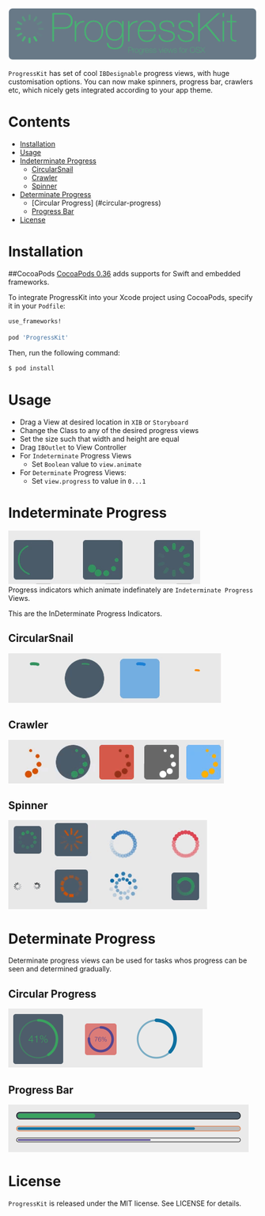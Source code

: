 
![Image](/Images/banner.gif)

`ProgressKit` has set of cool `IBDesignable` progress views, with huge customisation options. 
You can now make spinners, progress bar, crawlers etc, which nicely gets integrated according to your app theme.

# Contents
- [Installation](#installation)
- [Usage](#usage)
- [Indeterminate Progress](#indeterminate-progress)
  - [CircularSnail](#circularsnail)
  - [Crawler](#crawler)
  - [Spinner](#spinner)
- [Determinate Progress](#determinate-progress)
  - [Circular Progress] (#circular-progress)
  - [Progress Bar](#progress-bar)
- [License](#license)

# Installation
##CocoaPods
[CocoaPods 0.36](http://cocoapods.org) adds supports for Swift and embedded frameworks.

To integrate ProgressKit into your Xcode project using CocoaPods, specify it in your `Podfile`:

```ruby
use_frameworks!

pod 'ProgressKit'
```

Then, run the following command:

```bash
$ pod install
```
  
# Usage
- Drag  a View at desired location in `XIB` or `Storyboard`
- Change the Class to any of the desired progress views
- Set the size such that width and height are equal
- Drag `IBOutlet` to View Controller
- For `Indeterminate` Progress Views
  - Set `Boolean` value to `view.animate`
- For `Determinate` Progress Views:
  - Set `view.progress` to value in `0...1`
  

# Indeterminate Progress

![Indeterminate](/Images/indeterminate.gif)  
Progress indicators which animate indefinately are `Indeterminate Progress` Views.

This are the InDeterminate Progress Indicators.

## CircularSnail
![CircularSnail](/Images/CircularSnail.gif)

## Crawler
![Crawler](/Images/Crawler.gif)

## Spinner
![Spinner](/Images/Spinner.gif)

# Determinate Progress
Determinate progress views can be used for tasks whos progress can be seen and determined gradually.

## Circular Progress
![Circular Progress](/Images/CircularProgress.png)

## Progress Bar
![Progress Bar](/Images/ProgressBar.png)

# License
`ProgressKit` is released under the MIT license. See LICENSE for details.

